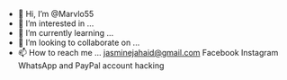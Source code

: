 - 👋 Hi, I’m @Marvlo55
- 👀 I’m interested in ...
- 🌱 I’m currently learning ...
- 💞️ I’m looking to collaborate on ...
- 📫 How to reach me ... jasminejahaid@gmail.com
Facebook Instagram WhatsApp and PayPal account hacking 

<!---
Marvlo55/Marvlo55 is a ✨ special ✨ repository because its `README.md` (this file) appears on your GitHub profile.
You can click the Preview link to take a look at your changes.
--->
